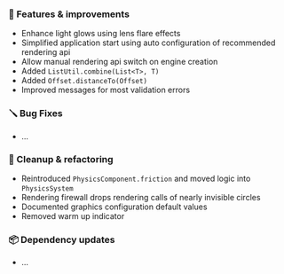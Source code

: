 ### 🚀 Features & improvements

- Enhance light glows using lens flare effects
- Simplified application start using auto configuration of recommended rendering api
- Allow manual rendering api switch on engine creation
- Added `ListUtil.combine(List<T>, T)`
- Added `Offset.distanceTo(Offset)`
- Improved messages for most validation errors

### 🪛 Bug Fixes

- ...

### 🧽 Cleanup & refactoring

- Reintroduced `PhysicsComponent.friction` and moved logic into `PhysicsSystem`
- Rendering firewall drops rendering calls of nearly invisible circles
- Documented graphics configuration default values
- Removed warm up indicator

### 📦 Dependency updates

- ...
